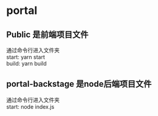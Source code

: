 # portal
## Public 是前端项目文件
   通过命令行进入文件夹 <br>
   start: yarn start <br>
   build: yarn build
## portal-backstage 是node后端项目文件
   通过命令行进入文件夹 <br>
   start: node index.js
